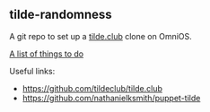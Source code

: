 tilde-randomness
----------------

A git repo to set up a [tilde.club](http://tilde.club) clone on OmniOS.

[A list of things to do](todo.md)

Useful links:
* https://github.com/tildeclub/tilde.club
* https://github.com/nathanielksmith/puppet-tilde

